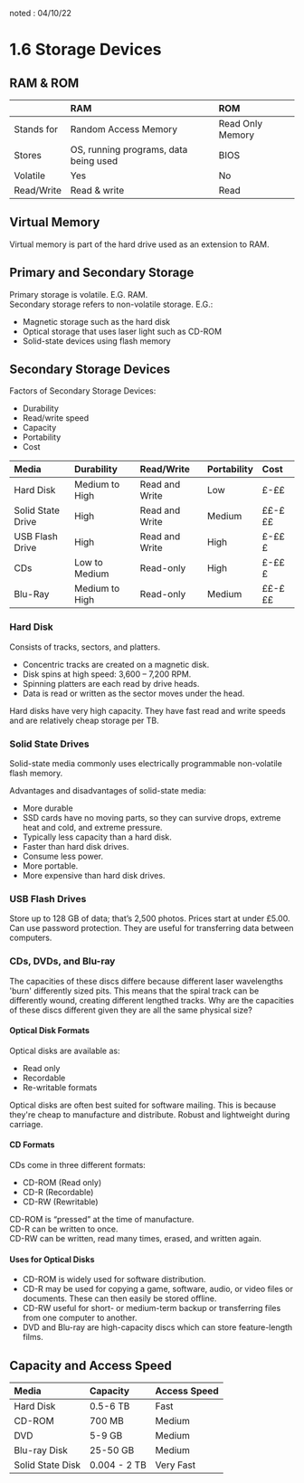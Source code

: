 noted : 04/10/22

# 1.6 Storage Devices

## RAM & ROM

|            | RAM                                   | ROM              |
| :--------- | :------------------------------------ | :--------------- |
| Stands for | Random Access Memory                  | Read Only Memory |
| Stores     | OS, running programs, data being used | BIOS             |
| Volatile   | Yes                                   | No               |
| Read/Write | Read & write                          | Read             |

## Virtual Memory

Virtual memory is part of the hard drive used as an extension to RAM.

## Primary and Secondary Storage

Primary storage is volatile. E.G. RAM.  
Secondary storage refers to non-volatile storage. E.G.:

-   Magnetic storage such as the hard disk
-   Optical storage that uses laser light such as CD-ROM
-   Solid-state devices using flash memory

## Secondary Storage Devices

Factors of Secondary Storage Devices:

-   Durability
-   Read/write speed
-   Capacity
-   Portability
-   Cost

| Media             | Durability     | Read/Write     | Portability | Cost   |
| :---------------- | :------------- | :------------- | :---------- | :----- |
| Hard Disk         | Medium to High | Read and Write | Low         | £-££   |
| Solid State Drive | High           | Read and Write | Medium      | ££-£££ |
| USB Flash Drive   | High           | Read and Write | High        | £-£££  |
| CDs               | Low to Medium  | Read-only      | High        | £-£££  |
| Blu-Ray           | Medium to High | Read-only      | Medium      | ££-£££ |

### Hard Disk

Consists of tracks, sectors, and platters.

-   Concentric tracks are created on a magnetic disk.
-   Disk spins at high speed: 3,600 – 7,200 RPM.
-   Spinning platters are each read by drive heads.
-   Data is read or written as the sector moves under the head.

Hard disks have very high capacity. They have fast read and write speeds and are relatively cheap storage per TB.

### Solid State Drives

Solid-state media commonly uses electrically programmable non-volatile flash memory.

Advantages and disadvantages of solid-state media:

-   More durable
-   SSD cards have no moving parts, so they can survive drops, extreme heat and cold, and extreme pressure.
-   Typically less capacity than a hard disk.
-   Faster than hard disk drives.
-   Consume less power.
-   More portable.
-   More expensive than hard disk drives.

### USB Flash Drives

Store up to 128 GB of data; that’s 2,500 photos. Prices start at under £5.00. Can use password protection. They are useful for transferring data between computers.

### CDs, DVDs, and Blu-ray

The capacities of these discs differe because different laser wavelengths 'burn' differently sized pits. This means that the spiral track can be differently wound, creating different lengthed tracks.
Why are the capacities of these discs different given they are all the same physical size?

#### Optical Disk Formats

Optical disks are available as:

-   Read only
-   Recordable
-   Re-writable formats

Optical disks are often best suited for software mailing. This is because they're cheap to manufacture and distribute. Robust and lightweight during carriage.

#### CD Formats

CDs come in three different formats:

-   CD-ROM (Read only)
-   CD-R (Recordable)
-   CD-RW (Rewritable)

CD-ROM is “pressed” at the time of manufacture.  
CD-R can be written to once.  
CD-RW can be written, read many times, erased, and written again.

#### Uses for Optical Disks

-   CD-ROM is widely used for software distribution.
-   CD-R may be used for copying a game, software, audio, or video files or documents. These can then easily be stored offline.
-   CD-RW useful for short- or medium-term backup or transferring files from one computer to another.
-   DVD and Blu-ray are high-capacity discs which can store feature-length films.

## Capacity and Access Speed

| Media            | Capacity     | Access Speed |
| :--------------- | :----------- | :----------- |
| Hard Disk        | 0.5-6 TB     | Fast         |
| CD-ROM           | 700 MB       | Medium       |
| DVD              | 5-9 GB       | Medium       |
| Blu-ray Disk     | 25-50 GB     | Medium       |
| Solid State Disk | 0.004 - 2 TB | Very Fast    |
